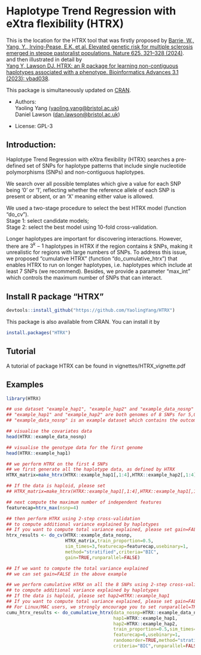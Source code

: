 
<!-- README.md is generated from README.Rmd. Please edit that file -->

# Haplotype Trend Regression with eXtra flexibility (HTRX)

<!-- badges: start -->
<!-- badges: end -->

This is the location for the HTRX tool that was firstly proposed by [Barrie, W., Yang, Y., Irving-Pease, E.K. et al. Elevated genetic risk for multiple sclerosis emerged in steppe pastoralist populations. Nature 625, 321–328 (2024)](https://www.nature.com/articles/s41586-023-06618-z).  
and then illustrated in detail by   
[Yang Y, Lawson DJ. HTRX: an R package for learning non-contiguous haplotypes associated with a phenotype. Bioinformatics Advances 3.1 (2023): vbad038](https://academic.oup.com/bioinformaticsadvances/advance-article/doi/10.1093/bioadv/vbad038/7084787).

This package is simultaneously updated on [CRAN](https://cran.r-project.org/web/packages/HTRX/index.html).

-   Authors:  
    Yaoling Yang (<yaoling.yang@bristol.ac.uk>)  
    Daniel Lawson (<dan.lawson@bristol.ac.uk>)

-   License: GPL-3

## Introduction:

Haplotype Trend Regression with eXtra flexibility (HTRX) searches a pre-defined 
set of SNPs for haplotype patterns that include single nucleotide polymorphisms (SNPs)
and non-contiguous haplotypes.

We search over all possible templates which give a value for each SNP being ‘0’ or
‘1’, reflecting whether the reference allele of each SNP is present or
absent, or an ‘X’ meaning either value is allowed.

We used a two-stage procedure to select the best HTRX model (function
“do_cv”).   
Stage 1: select candidate models;    
Stage 2: select the best model using 10-fold cross-validation.

Longer haplotypes are important for discovering interactions. However,
there are $3^k-1$ haplotypes in HTRX if the region contains $k$ SNPs,
making it unrealistic for regions with large numbers of SNPs. To address
this issue, we proposed “cumulative HTRX” (function
“do_cumulative_htrx”) that enables HTRX to run on longer haplotypes,
i.e. haplotypes which include at least 7 SNPs (we recommend). Besides,
we provide a parameter “max_int” which controls the maximum number of
SNPs that can interact.

## Install R package “HTRX”

``` r
devtools::install_github("https://github.com/YaolingYang/HTRX")
```

This package is also available from CRAN. You can install it by

``` r
install.packages("HTRX")
```
## Tutorial
A tutorial of package HTRX can be found in vignettes/HTRX_vignette.pdf

## Examples

``` r
library(HTRX)

## use dataset "example_hap1", "example_hap2" and "example_data_nosnp"
## "example_hap1" and "example_hap2" are both genomes of 8 SNPs for 5,000 individuals (diploid data) 
## "example_data_nosnp" is an example dataset which contains the outcome (binary), sex, age and 18 PCs

## visualise the covariates data
head(HTRX::example_data_nosnp)

## visualise the genotype data for the first genome
head(HTRX::example_hap1)

## we perform HTRX on the first 4 SNPs
## we first generate all the haplotype data, as defined by HTRX
HTRX_matrix=make_htrx(HTRX::example_hap1[,1:4],HTRX::example_hap2[,1:4])

## If the data is haploid, please set
## HTRX_matrix=make_htrx(HTRX::example_hap1[,1:4],HTRX::example_hap1[,1:4])

## next compute the maximum number of independent features
featurecap=htrx_max(nsnp=4)

## then perform HTRX using 2-step cross-validation
## to compute additional variance explained by haplotypes
## If you want to compute total variance explained, please set gain=FALSE
htrx_results <- do_cv(HTRX::example_data_nosnp,
                      HTRX_matrix,train_proportion=0.5,
                      sim_times=3,featurecap=featurecap,usebinary=1,
                      method="stratified",criteria="BIC",
                      gain=TRUE,runparallel=FALSE)

## If we want to compute the total variance explained
## we can set gain=FALSE in the above example

## we perform cumulative HTRX on all the 8 SNPs using 2-step cross-validation
## to compute additional variance explained by haplotypes
## If the data is haploid, please set hap2=HTRX::example_hap1
## If you want to compute total variance explained, please set gain=FALSE
## For Linux/MAC users, we strongly encourage you to set runparallel=TRUE
cumu_htrx_results <- do_cumulative_htrx(data_nosnp=HTRX::example_data_nosnp,
                                        hap1=HTRX::example_hap1,
                                        hap2=HTRX::example_hap2,
                                        train_proportion=0.5,sim_times=1,
                                        featurecap=6,usebinary=1,
                                        randomorder=TRUE,method="stratified",
                                        criteria="BIC",runparallel=FALSE)
```
